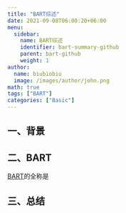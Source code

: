 ```yaml
---
title: "BART综述"
date: 2021-09-08T06:00:20+06:00
menu:
  sidebar:
    name: BART综述
    identifier: bart-summary-github
    parent: bart-github
    weight: 1
author:
  name: biubiobiu
  image: /images/author/john.png
math: true
tags: ["BART"]
categories: ["Basic"]
---
```



## 一、背景



## 二、BART
<a href="https://arxiv.org/pdf/1910.13461.pdf" target="blank">BART</a>的全称是



## 三、总结


